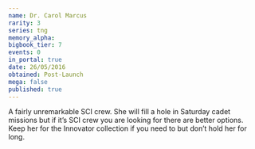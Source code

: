 ```yaml
---
name: Dr. Carol Marcus
rarity: 3
series: tng
memory_alpha:
bigbook_tier: 7
events: 0
in_portal: true
date: 26/05/2016
obtained: Post-Launch
mega: false
published: true
---
```


A fairly unremarkable SCI crew. She will fill a hole in Saturday cadet missions but if it’s SCI crew you are looking for there are better options. Keep her for the Innovator collection if you need to but don’t hold her for long.
